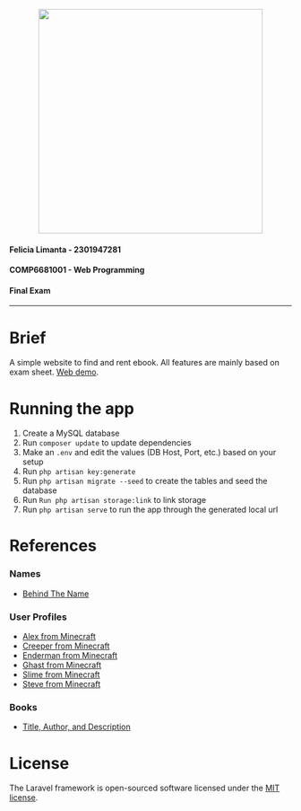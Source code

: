 <p align="center"><a href="https://laravel.com" target="_blank"><img src="https://raw.githubusercontent.com/laravel/art/master/logo-lockup/5%20SVG/2%20CMYK/1%20Full%20Color/laravel-logolockup-cmyk-red.svg" width="400"></a></p>

#### Felicia Limanta - 2301947281
#### COMP6681001 - Web Programming
#### Final Exam

<hr>

# Brief
A simple website to find and rent ebook. All features are mainly based on exam sheet. [Web demo](https://youtu.be/pyySw5HfYbo).

# Running the app
1. Create a MySQL database
2. Run `composer update` to update dependencies
3. Make an `.env` and edit the values (DB Host, Port, etc.) based on your setup
4. Run `php artisan key:generate`
5. Run `php artisan migrate --seed` to create the tables and seed the database
6. Run `Run php artisan storage:link` to link storage
7. Run `php artisan serve` to run the app through the generated local url

# References
### Names
* [Behind The Name](https://www.behindthename.com/random/)

### User Profiles
* [Alex from Minecraft](http://thecraftchop.com/entries/svg/minecraft-alex)
* [Creeper from Minecraft](https://www.minecraft.net/etc.clientlibs/minecraft/clientlibs/main/resources/img/minecraft-creeper-face.jpg)
* [Enderman from Minecraft](https://forum.blockland.us/index.php?topic=181039.0 )
* [Ghast from Minecraft](https://pva.supply/product/minecraft-ghast/)
* [Slime from Minecraft](https://www.tynker.com/minecraft/blocks/view/slime/slime-face-block/58b6f21a5ae029dc2d8b4568)
* [Steve from Minecraft](https://www.templateroller.com/template/171851/minecraft-steve-costume-template-face.html)

### Books
* [Title, Author, and Description](https://www.penguin.co.uk/articles/2018/100-must-read-classic-books.html )

# License
The Laravel framework is open-sourced software licensed under the [MIT license](https://opensource.org/licenses/MIT).
